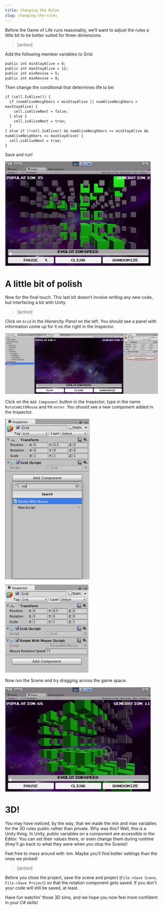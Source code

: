 ```yaml
---
title: Changing the Rules
slug: changing-the-rules
---
```


Before the Game of Life runs reasonably, we’ll want to adjust the rules a little bit to be better suited for three-dimensions.

> [action]
>
Add the following member variables to Grid:
>
```
public int minStayAlive = 6;
public int maxStayAlive = 12;
public int minRevive = 5;
public int maxRevive = 8;
```
>
Then change the conditional that determines life to be:
>
```
if (cell.IsAlive()) {
  if (numAliveNeighbors < minStayAlive || numAliveNeighbors > maxStayAlive) {
    cell.isAliveNext = false;
  } else {
    cell.isAliveNext = true;
  }
} else if (!cell.IsAlive() && numAliveNeighbors >= minStayAlive && numAliveNeighbors <= maxStayAlive) {
  cell.isAliveNext = true;
}
```

Save and run!

![A new set of rules](../media/image35.gif)

# A little bit of polish

Now for the final touch. This last bit doesn’t involve writing any new code, but interfacing a bit with Unity.

> [action]
>
Click on `Grid` in the _Hierarchy Panel_ on the left. You should see a panel with information come up for it on the right in the Inspector.
>
![The Inspector in Unity](../media/image59.png)
>
Click on the `Add Component` button in the Inspector, type in the name `RotateWithMouse` and hit `enter`. You should see a new component added in the Inspector.
>
![Add the Rotate With Mouse component](../media/image62.png)
>
![Component added!](../media/image60.png)
>
Now run the Scene and try dragging across the game space.
>
![Woooooaaaaah! It rotates!](../media/image18.gif)

# 3D!

You may have noticed, by the way, that we made the min and max variables for the 3D rules public rather than private. Why was this? Well, this is a Unity thing. In Unity, public variables on a component are accessible in the Editor. You can set their values there, or even change them during runtime (they’ll go back to what they were when you stop the Scene)!

Feel free to mess around with ‘em. Maybe you’ll find better settings than the ones we picked!

> [action]
>
Before you close the project, save the scene and project (`File->Save Scene`, `File->Save Project`) so that the rotation component gets saved. If you don’t your code will still be saved, at least.

Have fun watchin’ those 3D sims, and we hope you now feel more confident in your C# skills!

